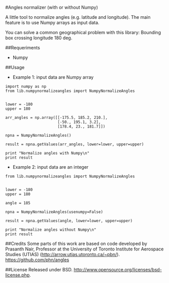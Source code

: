 #Angles normalizer (with or without Numpy)

A little tool to normalize angles (e.g. latitude and longitude). 
The main feature is to use Numpy arrays as input data.

You can solve a common geographical problem with this library: Bounding box crossing longitude 180 deg.

##Requeriments
* Numpy

##Usage
* Example 1: input data are Numpy array
```
import numpy as np
from lib.numpynormalizeangles import NumpyNormalizeAngles


lower = -180
upper = 180

arr_angles = np.array([[-175.5, 185.2, 210.],
                       [-50., 195.1, 3.2],
                       [178.4, 23., 181.7]])

npna = NumpyNormalizeAngles()

result = npna.getValues(arr_angles, lower=lower, upper=upper)

print "Normalize angles with Numpy\n"
print result
``` 

* Example 2: input data are an integer
```
from lib.numpynormalizeangles import NumpyNormalizeAngles


lower = -180
upper = 180

angle = 185

npna = NumpyNormalizeAngles(usenumpy=False)

result = npna.getValues(angle, lower=lower, upper=upper)

print "Normalize angles without Numpy\n"
print result
```


##Credits
Some parts of this work are based on code developed by Prasanth Nair, Professor at the University of Toronto Institute for Aerospace Studies (UTIAS) (http://arrow.utias.utoronto.ca/~pbn/).
https://github.com/phn/angles


##License
Released under BSD.
http://www.opensource.org/licenses/bsd-license.php.

